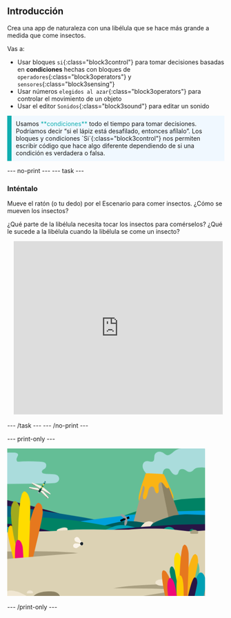 ## Introducción

Crea una app de naturaleza con una libélula que se hace más grande a medida que come insectos.

Vas a:
+ Usar bloques `si`{:class="block3control"} para tomar decisiones basadas en **condiciones** hechas con bloques de `operadores`{:class="block3operators"} y `sensores`{:class="block3sensing"}
+ Usar números `elegidos al azar`{:class="block3operators"} para controlar el movimiento de un objeto
+ Usar el editor `Sonidos`{:class="block3sound"} para editar un sonido

<p style="border-left: solid; border-width:10px; border-color: #0faeb0; background-color: aliceblue; padding: 10px;">
Usamos <span style="color: #0faeb0">**condiciones**</span> todo el tiempo para tomar decisiones. Podríamos decir “si el lápiz está desafilado, entonces afílalo”. Los bloques y condiciones `Si`{:class="block3control"} nos permiten escribir código que hace algo diferente dependiendo de si una condición es verdadera o falsa.</p>

--- no-print ---
--- task ---

### Inténtalo
<div style="display: flex; flex-wrap: wrap">
<div style="flex-basis: 175px; flex-grow: 1">  
Mueve el ratón (o tu dedo) por el Escenario para comer insectos. ¿Cómo se mueven los insectos?

¿Qué parte de la libélula necesita tocar los insectos para comérselos? ¿Qué le sucede a la libélula cuando la libélula se come un insecto?
</div>
<div class="scratch-preview" style="margin-left: 15px;">
  <iframe allowtransparency="true" width="485" height="402" src="https://scratch.mit.edu/projects/embed/657499513/?autostart=false" frameborder="0"></iframe>
</div>
</div>

--- /task ---
--- /no-print ---

--- print-only ---

![Proyecto concluido](images/showcase_static.png)

--- /print-only ---
